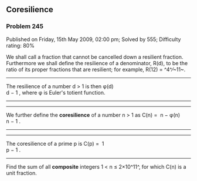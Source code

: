 Coresilience
------------

### Problem 245

Published on Friday, 15th May 2009, 02:00 pm; Solved by 555; Difficulty
rating: 80%

We shall call a fraction that cannot be cancelled down a resilient
fraction.\
 Furthermore we shall define the resilience of a denominator, R(d), to
be the ratio of its proper fractions that are resilient; for example,
R(12) = ^4^⁄~11~.

  ------------------------ ------------------------ ------------------------
  The resilience of a
  number d \> 1 is then
  φ(d)\
  d − 1
  , where φ is Euler's
  totient function.
  ------------------------ ------------------------ ------------------------

  ------------------ ------------------ ------------------ ------------------
  We further define
  the
  **coresilience**
  of a number n \> 1
  as C(n)
  = 
  n − φ(n)\
  n − 1
  .
  ------------------ ------------------ ------------------ ------------------

  ------------------ ------------------ ------------------ ------------------
  The coresilience
  of a prime p is
  C(p)
  = 
  1\
  p − 1
  .
  ------------------ ------------------ ------------------ ------------------

Find the sum of all **composite** integers 1 \< n ≤ 2×10^11^, for which
C(n) is a unit fraction.
